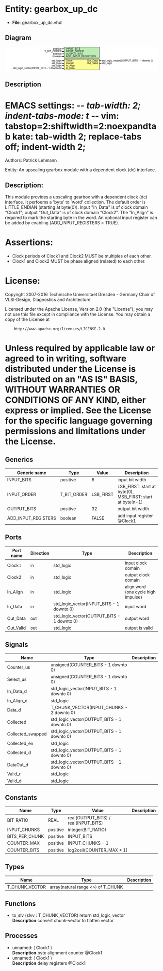 # Entity: gearbox_up_dc

- **File**: gearbox_up_dc.vhdl
## Diagram

![Diagram](gearbox_up_dc.svg "Diagram")
## Description

 EMACS settings: -*-  tab-width: 2; indent-tabs-mode: t -*-
 vim: tabstop=2:shiftwidth=2:noexpandtab
 kate: tab-width 2; replace-tabs off; indent-width 2;
 =============================================================================
 Authors:				 	Patrick Lehmann

 Entity:				 	An upscaling gearbox module with a dependent clock (dc) interface.

 Description:
 -------------------------------------
 This module provides a upscaling gearbox with a dependent clock (dc)
 interface. It perfoems a 'byte' to 'word' collection. The default order is
 LITTLE_ENDIAN (starting at byte(0)). Input "In_Data" is of clock domain
 "Clock1"; output "Out_Data" is of clock domain "Clock2". The "In_Align"
 is required to mark the starting byte in the word. An optional input
 register can be added by enabling (ADD_INPUT_REGISTERS = TRUE).

 Assertions:
 ===========
 - Clock periods of Clock1 and Clock2 MUST be multiples of each other.
 - Clock1 and Clock2 MUST be phase aligned (related) to each other.

 License:
 =============================================================================
 Copyright 2007-2016 Technische Universitaet Dresden - Germany
										 Chair of VLSI-Design, Diagnostics and Architecture

 Licensed under the Apache License, Version 2.0 (the "License");
 you may not use this file except in compliance with the License.
 You may obtain a copy of the License at

		http://www.apache.org/licenses/LICENSE-2.0

 Unless required by applicable law or agreed to in writing, software
 distributed under the License is distributed on an "AS IS" BASIS,
 WITHOUT WARRANTIES OR CONDITIONS OF ANY KIND, either express or implied.
 See the License for the specific language governing permissions and
 limitations under the License.
 =============================================================================
## Generics

| Generic name        | Type        | Value     | Description                                                 |
| ------------------- | ----------- | --------- | ----------------------------------------------------------- |
| INPUT_BITS          | positive    | 8         |  input bit width                                            |
| INPUT_ORDER         | T_BIT_ORDER | LSB_FIRST |  LSB_FIRST: start at byte(0), MSB_FIRST: start at byte(n-1) |
| OUTPUT_BITS         | positive    | 32        |  output bit width                                           |
| ADD_INPUT_REGISTERS | boolean     | FALSE     |  add input register @Clock1                                 |
## Ports

| Port name | Direction | Type                                       | Description                          |
| --------- | --------- | ------------------------------------------ | ------------------------------------ |
| Clock1    | in        | std_logic                                  |  input clock domain                  |
| Clock2    | in        | std_logic                                  |  output clock domain                 |
| In_Align  | in        | std_logic                                  |  align word (one cycle high impulse) |
| In_Data   | in        | std_logic_vector(INPUT_BITS - 1 downto 0)  |  input word                          |
| Out_Data  | out       | std_logic_vector(OUTPUT_BITS - 1 downto 0) |  output word                         |
| Out_Valid | out       | std_logic                                  |  output is valid                     |
## Signals

| Name              | Type                                       | Description |
| ----------------- | ------------------------------------------ | ----------- |
| Counter_us        | unsigned(COUNTER_BITS - 1 downto 0)        |             |
| Select_us         | unsigned(COUNTER_BITS - 1 downto 0)        |             |
| In_Data_d         | std_logic_vector(INPUT_BITS - 1 downto 0)  |             |
| In_Align_d        | std_logic                                  |             |
| Data_d            | T_CHUNK_VECTOR(INPUT_CHUNKS - 2 downto 0)  |             |
| Collected         | std_logic_vector(OUTPUT_BITS - 1 downto 0) |             |
| Collected_swapped | std_logic_vector(OUTPUT_BITS - 1 downto 0) |             |
| Collected_en      | std_logic                                  |             |
| Collected_d       | std_logic_vector(OUTPUT_BITS - 1 downto 0) |             |
| DataOut_d         | std_logic_vector(OUTPUT_BITS - 1 downto 0) |             |
| Valid_r           | std_logic                                  |             |
| Valid_d           | std_logic                                  |             |
## Constants

| Name           | Type     | Value                                 | Description |
| -------------- | -------- | ------------------------------------- | ----------- |
| BIT_RATIO      | REAL     |  real(OUTPUT_BITS) / real(INPUT_BITS) |             |
| INPUT_CHUNKS   | positive |  integer(BIT_RATIO)                   |             |
| BITS_PER_CHUNK | positive |  INPUT_BITS                           |             |
| COUNTER_MAX    | positive |  INPUT_CHUNKS - 1                     |             |
| COUNTER_BITS   | positive |  log2ceil(COUNTER_MAX + 1)            |             |
## Types

| Name           | Type                                | Description |
| -------------- | ----------------------------------- | ----------- |
| T_CHUNK_VECTOR | array(natural range <>) of T_CHUNK  |             |
## Functions
- to_slv <font id="function_arguments">(slvv : T_CHUNK_VECTOR) </font> <font id="function_return">return std_logic_vector </font>
</br>**Description**
 convert chunk-vector to flatten vector

## Processes
- unnamed: ( Clock1 )
</br>**Description**
 byte alignment counter @Clock1 
- unnamed: ( Clock1 )
</br>**Description**
 delay registers @Clock1 
